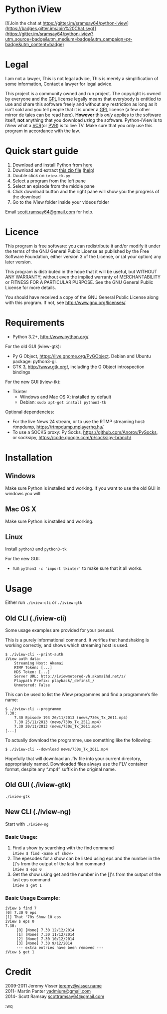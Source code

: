 ﻿Python iView
============

[![Join the chat at https://gitter.im/sramsay64/python-iview](https://badges.gitter.im/Join%20Chat.svg)](https://gitter.im/sramsay64/python-iview?utm_source=badge&utm_medium=badge&utm_campaign=pr-badge&utm_content=badge)

Legal
=====

I am not a lawyer, This is not legal advice, This is merely a simplification of some information, Contact a lawyer for legal advice.  

This project is a community owned and run project. The copyright is owned by everyone and the [GPL](https://raw.githubusercontent.com/sramsay64/python-iview/master/LICENSE) license legally means that everybody is entitled to use and share this software freely and without any restriction as long as it isn't sold and you tell people that it is under a [GPL](https://raw.githubusercontent.com/sramsay64/python-iview/master/LICENSE) license (a few other mirror de tales can be read [here](https://raw.githubusercontent.com/sramsay64/python-iview/master/LICENSE)). **However** this _only_ applies to the software itself, **not** anything that you download _using_ the software. Python-iView is to iView what a [VCR](https://en.wikipedia.org/wiki/Videocassette_recorder)(or [PVR](https://en.wikipedia.org/wiki/Digital_video_recorder)) is to live TV. Make sure that you only use this program in accordance with the law.

Quick start guide
=================

1. Download and install Python from [here](https://www.python.org/ftp/python/3.5.0/python-3.5.0.exe)
2. Download and extract [this zip file](https://github.com/sramsay64/python-iview/archive/master.zip) ([help](http://www.wikihow.com/Extract-Files))
3. Double click on `iview-tk.py`
4. Select a program from the left pane
5. Select an episode from the middle pane
6. Click download button and the right pane will show you the progress of the download
7. Go to the iView folder inside your videos folder

Email scott.ramsay64@gmail.com for help.

Licence
=======

This program is free software: you can redistribute it and/or modify
it under the terms of the GNU General Public License as published by
the Free Software Foundation, either version 3 of the License, or
(at your option) any later version.

This program is distributed in the hope that it will be useful,
but WITHOUT ANY WARRANTY; without even the implied warranty of
MERCHANTABILITY or FITNESS FOR A PARTICULAR PURPOSE.  See the
GNU General Public License for more details.

You should have received a copy of the GNU General Public License
along with this program.  If not, see <http://www.gnu.org/licenses/>.

Requirements
============

* Python 3.2+, <http://www.python.org/>

For the old GUI (iview-gtk):

* Py G Object, <https://live.gnome.org/PyGObject>.
  Debian and Ubuntu package: python3-gi.
* GTK 3, <http://www.gtk.org/>, including the G Object introspection bindings

For the new GUI (iview-tk):

* Tkinter
	* Windows and Mac OS X: installed by default
	* Debian: `sudo apt-get install python3-tk`

Optional dependencies:

* For the live News 24 stream, or to use the RTMP streaming host:
  rtmpdump, <https://rtmpdump.mplayerhq.hu/>
* To use a SOCKS proxy: Py Socks, <https://github.com/Anorov/PySocks>,
  or socksipy, <https://code.google.com/p/socksipy-branch/>

Installation
============

## Windows

Make sure Python is installed and working. If you want to use the old GUI in windows you will

## Mac OS X

Make sure Python is installed and working.

## Linux

Install `python3` and `python3-tk`

For the new GUI:
*  run `python3 -c 'import tkinter'` to make sure that it all works.

Usage
=====

Either run `./iview-cli` or `./iview-gtk`

Old CLI (./iview-cli)
---------------------

Some usage examples are provided for your perusal.

This is a purely informational command. It verifies that handshaking is
working correctly, and shows which streaming host is used.

    $ ./iview-cli --print-auth
    iView auth data:
        Streaming Host: Akamai
        RTMP Token: [...]
        HDS Token: [...]
        Server URL: http://iviewmetered-vh.akamaihd.net/z/
        Playpath Prefix: playback/_definst_/
        Unmetered: False

This can be used to list the iView programmes and
find a programme’s file name:

    $ ./iview-cli --programme
    7.30:
        7.30 Episode 193 26/11/2013	(news/730s_Tx_2611.mp4)
        7.30 25/11/2013	(news/730s_Tx_2511.mp4)
        7.30 20/11/2013	(news/730s_Tx_2011.mp4)
    [...]

To actually download the programme, use something like the following:

    $ ./iview-cli --download news/730s_Tx_2611.mp4

Hopefully that will download an .flv file into your current directory,
appropriately named. Downloaded files always use the FLV container format,
despite any “.mp4” suffix in the original name.

Old GUI (./iview-gtk)
---------------------

`./iview-gtk`

New CLI (./iview-ng)
--------------------

Start with `./iview-ng`

### Basic Usage:

1. Find a show by searching with the find command  <br>
	`iView $ find <name of show>`  <br>
2. The epesodes for a show can be listed using eps and the number in the []'s from the output of the last find command  <br>
	`iView $ eps 0`  <br>
3. Get the show using get and the number in the []'s from the output of the last eps command  <br>
	`iView $ get 1`  <br>
			
### Basic Usage Example:

	iView $ find 7
	[0] 7.30 9 eps
	[1] That '70s Show 10 eps
	iView $ eps 0
	7.30:
		 [0] [None] 7.30 12/12/2014
		 [1] [None] 7.30 11/12/2014
		 [2] [None] 7.30 10/12/2014
		 [3] [None] 7.30 9/12/2014
		 --- extra entries have been removed ---
	iView $ get 1

Credit
======

2009-2011	Jeremy Visser <jeremy@visser.name>  
2011-	Martin Panter <vadmium@gmail.com>  
2014-	Scott Ramsay <scottramsay64@gmail.com>  

:wq
